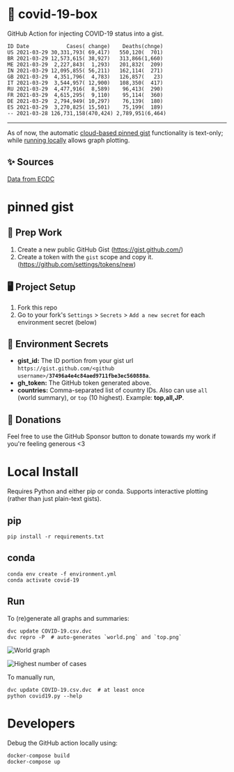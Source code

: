 # 🏥 covid-19-box

GitHub Action for injecting COVID-19 status into a gist.

```
ID Date            Cases( change)    Deaths(chnge)
US 2021-03-29 30,331,793( 69,417)   550,120(  701)
BR 2021-03-29 12,573,615( 38,927)   313,866(1,660)
ME 2021-03-29  2,227,843(  1,293)   201,832(  209)
IN 2021-03-29 12,095,855( 56,211)   162,114(  271)
GB 2021-03-29  4,351,796(  4,783)   126,857(   23)
IT 2021-03-29  3,544,957( 12,900)   108,350(  417)
RU 2021-03-29  4,477,916(  8,589)    96,413(  290)
FR 2021-03-29  4,615,295(  9,110)    95,114(  360)
DE 2021-03-29  2,794,949( 10,297)    76,139(  180)
ES 2021-03-29  3,270,825( 15,501)    75,199(  189)
-- 2021-03-28 126,731,158(470,424) 2,789,951(6,464)
```

---

As of now, the automatic [cloud-based pinned gist](#pinned-gist) functionality is text-only;
while [running locally](#local-install) allows graph plotting.

## ✨ Sources

[Data from ECDC](https://www.ecdc.europa.eu/en/publications-data/download-todays-data-geographic-distribution-covid-19-cases-worldwide)

# pinned gist

## 🎒 Prep Work
1. Create a new public GitHub Gist (https://gist.github.com/)
1. Create a token with the `gist` scope and copy it. (https://github.com/settings/tokens/new)

## 🖥 Project Setup
1. Fork this repo
1. Go to your fork's `Settings` > `Secrets` > `Add a new secret` for each environment secret (below)

## 🤫 Environment Secrets
- **gist_id:** The ID portion from your gist url `https://gist.github.com/<github username>/`**`37496a4e4c84aed9711fbe3ec560888a`**.
- **gh_token:** The GitHub token generated above.
- **countries:** Comma-separated list of country IDs. Also can use `all` (world summary), or `top` (10 highest). Example: **top,all,JP**.

## 💸 Donations

Feel free to use the GitHub Sponsor button to donate towards my work if you're feeling generous <3

# Local Install

Requires Python and either pip or conda. Supports interactive plotting (rather than just plain-text gists).

## pip

```
pip install -r requirements.txt
```

## conda

```
conda env create -f environment.yml
conda activate covid-19
```

## Run

To (re)generate all graphs and summaries:

```
dvc update COVID-19.csv.dvc
dvc repro -P  # auto-generates `world.png` and `top.png`
```

![World graph](world.png)

![Highest number of cases](top.png)

To manually run,

```
dvc update COVID-19.csv.dvc  # at least once
python covid19.py --help
```

# Developers

Debug the GitHub action locally using:

```
docker-compose build
docker-compose up
```

